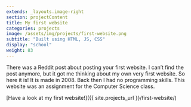 ```yaml
---
extends: _layouts.image-right
section: projectContent
title: My first website
categories: projects
image: /assets/img/projects/first-website.png
subtitle: "Built using HTML, JS, CSS"
display: "school"
weight: 83
---
```


There was a Reddit post about posting your first website. I can’t find the post anymore, but it got me thinking about my own very first website.
So here it is! It is made in 2008. Back then I had no programming skills. This website was an assignment for the Computer Science class.

[Have a look at my first website!]({{ site.projects_url }}/first-website/)
